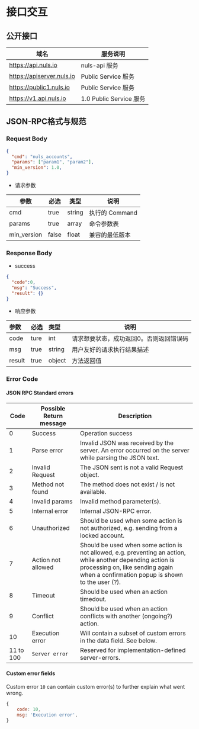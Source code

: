 # 接口交互

## 公开接口

| 域名        | 服务说明  | 
| ----------- | ----- | 
| https://api.nuls.io  | nuls-api 服务  | 
| https://apiserver.nuls.io | Public Service 服务 | 
| https://public1.nuls.io | Public Service 服务 | 
| https://v1.api.nuls.io  | 1.0 Public Service 服务 | 

##  JSON-RPC格式与规范

### Request Body

```json
{
  "cmd": "nuls_accounts",
  "params": ["param1", "param2"],
  "min_version": 1.0,
}
```

- 请求参数

| 参数        | 必选  | 类型   | 说明           |
| ----------- | ----- | ------ | -------------- |
| cmd         | true  | string | 执行的 Command |
| params      | true  | array  | 命令参数表     |
| min_version | false | float  | 兼容的最低版本 |

### Response Body

- success

```json
{
  "code":0,
  "msg": "Success",
  "result": {}
}
```

- 响应参数

| 参数   | 必选 | 类型   | 说明                                    |
| :----- | :--- | :----- | --------------------------------------- |
| code   | ture | int    | 请求想要状态，成功返回0。否则返回错误码 |
| msg    | true | string | 用户友好的请求执行结果描述              |
| result | true | object | 方法返回值                              |

### Error Code

#### JSON RPC Standard errors

| Code      | Possible Return message | Description                                                  |
| --------- | ----------------------- | ------------------------------------------------------------ |
| 0         | Success                 | Operation success                                            |
| 1         | Parse error             | Invalid JSON was received by the server. An error occurred on the server while parsing the JSON text. |
| 2         | Invalid Request         | The JSON sent is not a valid Request object.                 |
| 3         | Method not found        | The method does not exist / is not available.                |
| 4         | Invalid params          | Invalid method parameter(s).                                 |
| 5         | Internal error          | Internal JSON-RPC error.                                     |
| 6         | Unauthorized            | Should be used when some action is not authorized, e.g. sending from a locked account. |
| 7         | Action not allowed      | Should be used when some action is not allowed, e.g. preventing an action, while another depending action is processing on, like sending again when a confirmation popup is shown to the user (?). |
| 8         | Timeout                 | Should be used when an action timedout.                      |
| 9         | Conflict                | Should be used when an action conflicts with another (ongoing?) action. |
| 10        | Execution error         | Will contain a subset of custom errors in the data field. See below. |
| 11 to 100 | `Server error`          | Reserved for implementation-defined server-errors.           |

#### Custom error fields

Custom error `10` can contain custom error(s) to further explain what went wrong.

```js
{
    code: 10,
    msg: 'Execution error',
}
```

